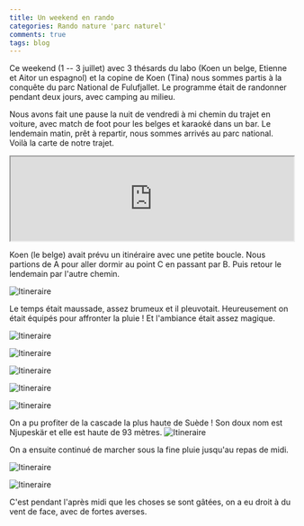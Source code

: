 ```yaml
---
title: Un weekend en rando
categories: Rando nature 'parc naturel'
comments: true
tags: blog
---
```


Ce weekend (1 -- 3 juillet) avec 3 thésards du labo (Koen un belge, Etienne et
Aitor un espagnol) et la copine de Koen (Tina) nous sommes partis à la conquête du parc National de
Fulufjallet. Le programme était de randonner pendant deux jours, avec camping
au milieu.

Nous avons fait une pause la nuit de vendredi à mi chemin du trajet en voiture,
avec match de foot pour les belges et karaoké dans un bar. Le lendemain matin,
prêt à repartir, nous sommes arrivés au parc national. Voilà la carte de notre
trajet.

<iframe src="https://www.google.com/maps/embed?pb=!1m34!1m12!1m3!1d2850091.2853928907!2d12.654561533405607!3d60.443814949229065!2m3!1f0!2f0!3f0!3m2!1i1024!2i768!4f13.1!4m19!3e0!4m5!1s0x465f763119640bcb%3A0xa80d27d3679d7766!2sStockholm%2C+Su%C3%A8de!3m2!1d59.329323499999994!2d18.0685808!4m5!1s0x466764d555730ac5%3A0x8d6ff2a697970634!2zRmFsdW4sIFN1w6hkZQ!3m2!1d60.60646!2d15.635499999999999!4m5!1s0x46690bb5d33b0c01%3A0x504f1bab4347c565!2sParc+national+de+Fulufj%C3%A4llet%2C+Su%C3%A8de!3m2!1d61.547290499999995!2d12.7529779!5e0!3m2!1sfr!2sfr!4v1467713054178" width="100%"></iframe>

Koen (le belge) avait prévu un itinéraire avec une petite boucle.
Nous partions de A pour aller dormir au point C en passant par B. Puis retour
le lendemain par l'autre chemin.

![Itineraire](/dl/photos/rando1.jpg)

Le temps était maussade, assez brumeux et il pleuvotait. Heureusement on était
équipés pour affronter la pluie ! Et l'ambiance était assez magique.

![Itineraire](/dl/photos/rando2.jpg)

![Itineraire](/dl/photos/rando4.jpg)

![Itineraire](/dl/photos/rando5.jpg)

![Itineraire](/dl/photos/rando6.jpg)

![Itineraire](/dl/photos/rando7.jpg)

On a pu profiter de la cascade la plus haute de Suède ! Son doux nom est Njupeskär
et elle est haute de 93 mètres.
![Itineraire](/dl/photos/rando8.jpg)

On a ensuite continué de marcher sous la fine pluie jusqu'au repas de midi.

![Itineraire](/dl/photos/rando10.jpg)

![Itineraire](/dl/photos/rando11.jpg)

C'est pendant l'après midi que les choses se sont gâtées, on a eu droit à du vent de face,
avec de fortes averses.

